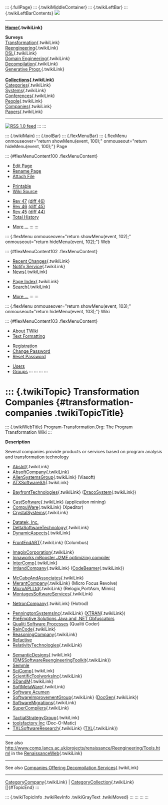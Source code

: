 ::: {.fullPage}
::: {.twikiMiddleContainer}
::: {.twikiLeftBar}
::: {.twikiLeftBarContents}
![](../pub/transformation.gif)

------------------------------------------------------------------------

**[Home](WebHome){.twikiLink}**

**Surveys**\
[Transformation](ProgramTransformation){.twikiLink}\
[Reengineering](ReengineeringWiki){.twikiLink}\
[DSL](DomainSpecificLanguages){.twikiLink}\
[Domain Engineering](DomainEngineering){.twikiLink}\
[Decompilation](DeCompilation){.twikiLink}\
[Generative Progr.](GenerativeProgrammingWiki){.twikiLink}\
\
**[Collections](CategoryCollection){.twikiLink}**\
[Categories](CategoryCategory){.twikiLink}\
[Systems](TransformationSystems){.twikiLink}\
[Conferences](TransformationConferences){.twikiLink}\
[People](TransformationPeople){.twikiLink}\
[Companies](TransformationCompanies){.twikiLink}\
[Papers](CategoryPaper){.twikiLink}

------------------------------------------------------------------------

[![](../pub/rss.gif "RSS 1.0 feed")](WebRss@skin=rss)
:::
:::

::: {.twikiMain}
::: {.toolBar}
::: {.flexMenuBar}
::: {.flexMenu onmouseover="return showMenu(event, 100);" onmouseout="return hideMenu(event, 100);"}
Page

::: {#flexMenuContent100 .flexMenuContent}
-   [Edit
    Page](http://www.program-transformation.org/edit/Transform/TransformationCompanies?t=1536825731)
-   [Rename
    Page](http://www.program-transformation.org/rename/Transform/TransformationCompanies)
-   [Attach
    File](http://www.program-transformation.org/attach/Transform/TransformationCompanies)

<!-- -->

-   [Printable](http://www.program-transformation.org/view/Transform/TransformationCompanies?skin=print.pattern)
-   [Wiki
    Source](http://www.program-transformation.org/view/Transform/TransformationCompanies?skin=text&raw=on&contenttype=text/plain)

<!-- -->

-   [Rev
    47](http://www.program-transformation.org/view/Transform/TransformationCompanies?rev=1.47)
    [(diff 46)](http://www.program-transformation.org/rdiff/Transform/TransformationCompanies?rev1=1.47&rev2=1.46)
-   [Rev
    46](http://www.program-transformation.org/view/Transform/TransformationCompanies?rev=1.46)
    [(diff 45)](http://www.program-transformation.org/rdiff/Transform/TransformationCompanies?rev1=1.46&rev2=1.45)
-   [Rev
    45](http://www.program-transformation.org/view/Transform/TransformationCompanies?rev=1.45)
    [(diff 44)](http://www.program-transformation.org/rdiff/Transform/TransformationCompanies?rev1=1.45&rev2=1.44)
-   [Total
    History](http://www.program-transformation.org/rdiff/Transform/TransformationCompanies)

<!-- -->

-   [More
    \...](http://www.program-transformation.org/oops/Transform/TransformationCompanies?template=oopsmore&param1=1.47&param2=1.47)
:::
:::

::: {.flexMenu onmouseover="return showMenu(event, 102);" onmouseout="return hideMenu(event, 102);"}
Web

::: {#flexMenuContent102 .flexMenuContent}
-   [Recent Changes](WebChanges){.twikiLink}
-   [Notify Service](WebNotify){.twikiLink}
-   [News](WebNews){.twikiLink}

<!-- -->

-   [Page Index](WebIndex){.twikiLink}
-   [Search](WebSearch){.twikiLink}

<!-- -->

-   [More
    \...](http://www.program-transformation.org/oops/Transform/TransformationCompanies?template=oopsmore&param1=1.47&param2=1.47)
:::
:::

::: {.flexMenu onmouseover="return showMenu(event, 103);" onmouseout="return hideMenu(event, 103);"}
Wiki

::: {#flexMenuContent103 .flexMenuContent}
-   [About
    TWiki](http://www.program-transformation.org/view/TWiki/WebHome)
-   [Text
    Formatting](http://www.program-transformation.org/view/TWiki/TextFormattingRules)

<!-- -->

-   [Registration](http://www.program-transformation.org/view/TWiki/TWikiRegistration)
-   [Change
    Password](http://www.program-transformation.org/view/TWiki/ChangePassword)
-   [Reset
    Password](http://www.program-transformation.org/view/TWiki/ResetPassword)

<!-- -->

-   [Users](http://www.program-transformation.org/view/Main/TWikiUsers)
-   [Groups](http://www.program-transformation.org/view/Main/TWikiGroups)
:::
:::
:::
:::

::: {.twikiTopic}
Transformation Companies {#transformation-companies .twikiTopicTitle}
========================

::: {.twikiWebTitle}
Program-Transformation.Org: The Program Transformation Wiki
:::

**Description**

Several companies provide products or services based on program analysis
and transformation technology

-   [AbsInt](AbsInt){.twikiLink}
-   [AbsoftCompany](AbsoftCompany){.twikiLink}
-   [AllenSystemsGroup](AllenSystemsGroup){.twikiLink} (Viasoft)
-   [ATXSoftwareSA](ATXSoftwareSA){.twikiLink}

<!-- -->

-   [BayfrontTechnologies](BayfrontTechnologies){.twikiLink}
    ([DracoSystem](DracoSystem){.twikiLink})

<!-- -->

-   [CastSoftware](CastSoftware){.twikiLink} (application mining)
-   [CompuWare](CompuWare){.twikiLink} (Xpeditor)
-   [CrystalSystems](CrystalSystems){.twikiLink}

<!-- -->

-   [Datatek, Inc.](http://www.datatek-net.com/dtk_conversion.htm)
-   [DeltaSoftwareTechnology](DeltaSoftwareTechnology){.twikiLink}
-   [DynamicAspects](DynamicAspects){.twikiLink}

<!-- -->

-   [FrontEndART](FrontEndART){.twikiLink} (Columbus)

<!-- -->

-   [ImagixCorporation](ImagixCorporation){.twikiLink}
-   [Innaworks mBooster J2ME optimizing
    compiler](http://www.innaworks.com)
-   [InterComp](InterComp){.twikiLink}
-   [IntlandCompany](IntlandCompany){.twikiLink}
    ([CodeBeamer](CodeBeamer){.twikiLink})

<!-- -->

-   [McCabeAndAssociates](McCabeAndAssociates){.twikiLink}
-   [MerantCompany](MerantCompany){.twikiLink} (Micro Focus Revolve)
-   [MicroAPLLtd](MicroAPLLtd){.twikiLink} (Relogix,PortAsm, Mimic)
-   [MontagesSoftwareServices](MontagesSoftwareServices){.twikiLink}

<!-- -->

-   [NetronCompany](NetronCompany){.twikiLink} (Hotrod)

<!-- -->

-   [PenningtonSystemsInc](PenningtonSystemsInc){.twikiLink}
    ([XTRAN](XTRAN){.twikiLink})
-   [PreEmptive Solutions Java and .NET
    Obfuscators](http://www.preemptive.com)
-   [Qualiti Software Processes](http://www.qualiti.com) (Qualiti Coder)
-   [RainCode](RainCode){.twikiLink}
-   [ReasoningCompany](ReasoningCompany){.twikiLink}
-   [Refactive](http://www.refactive.com)
-   [RelativityTechnologies](RelativityTechnologies){.twikiLink}

<!-- -->

-   [SemanticDesigns](SemanticDesigns){.twikiLink}
    ([DMSSoftwareReengineeringToolkit](DMSSoftwareReengineeringToolkit){.twikiLink})
-   [Semmle](http://semmle.com)
-   [SciComp](SciComp){.twikiLink}
-   [ScientificToolworksInc](ScientificToolworksInc){.twikiLink}
-   [SDandM](SDandM){.twikiLink}
-   [SoftMetaWare](SoftMetaWare){.twikiLink}
-   [Software Acumen](http://www.software-acumen.com)
-   [SoftwareImprovementGroup](SoftwareImprovementGroup){.twikiLink}
    ([DocGen](DocGen){.twikiLink})
-   [SoftwareMigrations](SoftwareMigrations){.twikiLink}
-   [SuperCompilers](SuperCompilers){.twikiLink}

<!-- -->

-   [TactialStrategyGroup](TactialStrategyGroup){.twikiLink}
-   [toolsfactory Inc](http://www.toolsfactory.com/) (Doc-O-Matic)
-   [TXLSoftwareResearch](TXLSoftwareResearch){.twikiLink}
    ([TXL](TXL){.twikiLink})

------------------------------------------------------------------------

See also
<http://www.comp.lancs.ac.uk/projects/renaissance/Reengineering/Tools.html>
in the [RenaissanceWeb](RenaissanceWeb){.twikiLink}

------------------------------------------------------------------------

See also [Companies Offering Decompilation
Services](CompaniesOfferingDecompilationServices){.twikiLink}

------------------------------------------------------------------------

[CategoryCompany](CategoryCompany){.twikiLink} \|
[CategoryCollection](CategoryCollection){.twikiLink}\
[]{#TopicEnd}
:::

::: {.twikiTopicInfo .twikiRevInfo .twikiGrayText .twikiMoved}
:::
:::
:::
:::
